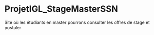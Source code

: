 # ProjetIGL_StageMasterSSN
Site où les étudiants en master pourrons consulter les offres de stage et postuler
